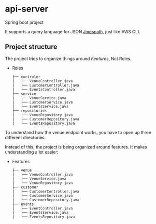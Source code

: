 # api-server

Spring boot project

It supports a query language for JSON [Jmespath](http://jmespath.org/), just like AWS CLI.



## Project structure

The project tries to organize things around *Features*, Not Roles.

* Roles

  ```
  ├── controler
  |   ├── VenueController.java
  |   ├── CustomerController.java
  |   └── EventsController.java
  ├── service
  |   ├── VenueService.java
  |   ├── CustomerService.java
  |   └── EventsService.java
  ├── repositories
  |   ├── VenueRepository.java
  |   ├── CustomerRepository.java
  |   └── EventsRepository.java
  ```  
 To understand how the venue endpoint works, you have to open up three different directories.
 
 Instead of this, the project is being organized around features. It makes understanding a lot easier:
 
 * Features
   ```
   ├── venue
   |   ├── VenueController.java
   |   ├── VenueService.java
   |   └── VenueRepository.java
   ├── customer
   |   ├── CustomerController.java
   |   ├── CustomerService.java
   |   └── CustomerRepository.java
   ├── events
   |   ├── EventController.java
   |   ├── EventsService.java
   |   └── EventsRepository.java
   ```  
